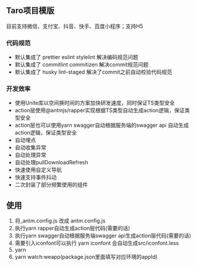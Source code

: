 ## Taro项目模版

目前支持微信、支付宝、抖音、快手、百度小程序；支持H5

### 代码规范

* 默认集成了 prettier eslint stylelint 解决编码规范问题
* 默认集成了 commitlint commitizen 解决commit规范问题
* 默认集成了 husky lint-staged 解决了commit之前自动校验代码规范

### 开发效率

* 使用Unite库以空间换时间的方案加快研发速度，同时保证TS类型安全
* action层使用@antmjs/rapper实现根据TS类型自动生成action逻辑，保证类型安全
* action层也可以使用yarn swagger自动根据服务端的swagger api 自动生成action逻辑，保证类型安全
* 自动埋点
* 自动收集异常
* 自动处理异常
* 自动处理pullDownloadRefresh
* 快速使用自定义导航
* 快速支持事件抖动
* 二次封装了部分频繁使用的组件

## 使用

1. 将_antm.config.js 改成 antm.config.js
2. 执行yarn rapper自动生成action层代码(需要的话)
3. 执行yarn swagger自动根据服务端swagger api生成action层代码(需要的话)
4. 需要引入iconfont可以执行 yarn iconfont 会自动生成src/iconfont.less
5. yarn
6. yarn watch:weapp(package.json里面填写对应环境的appId)
